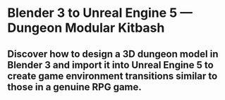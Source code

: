 


# Blender 3 to Unreal Engine 5 — Dungeon Modular Kitbash 
## Discover how to design a 3D dungeon model in Blender 3 and import it into Unreal Engine 5 to create game environment transitions similar to those in a genuine RPG game. 
